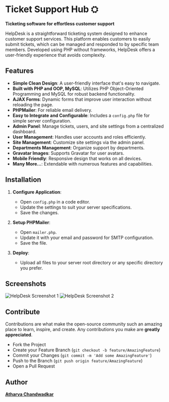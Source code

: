 # Ticket Support Hub ⛭
**Ticketing software for effortless customer support**

HelpDesk is a straightforward ticketing system designed to enhance customer support services. This platform enables customers to easily submit tickets, which can be managed and responded to by specific team members. Developed using PHP without frameworks, HelpDesk offers a user-friendly experience that avoids complexity.

## Features

- **Simple Clean Design**: A user-friendly interface that's easy to navigate.
- **Built with PHP and OOP, MySQL**: Utilizes PHP Object-Oriented Programming and MySQL for robust backend functionality.
- **AJAX Forms**: Dynamic forms that improve user interaction without reloading the page.
- **PHPMailer**: For reliable email delivery.
- **Easy to Integrate and Configurable**: Includes a `config.php` file for simple server configuration.
- **Admin Panel**: Manage tickets, users, and site settings from a centralized dashboard.
- **User Management**: Handles user accounts and roles efficiently.
- **Site Management**: Customize site settings via the admin panel.
- **Departments Management**: Organize support by departments.
- **Gravatar Images**: Supports Gravatar for user avatars.
- **Mobile Friendly**: Responsive design that works on all devices.
- **Many More...**: Extendable with numerous features and capabilities.

## Installation

1. **Configure Application**:
   - Open `config.php` in a code editor.
   - Update the settings to suit your server specifications.
   - Save the changes.

2. **Setup PHPMailer**:
   - Open `mailer.php`.
   - Update it with your email and password for SMTP configuration.
   - Save the file.

3. **Deploy**:
   - Upload all files to your server root directory or any specific directory you prefer.

## Screenshots

![HelpDesk Screenshot 1](https://github.com/atharva21-stack/HelpDesk/blob/master/images/img1.png)
![HelpDesk Screenshot 2](https://github.com/atharva21-stack/HelpDesk/blob/master/images/img2.png)

## Contribute

Contributions are what make the open-source community such an amazing place to learn, inspire, and create. Any contributions you make are **greatly appreciated**.

- Fork the Project
- Create your Feature Branch (`git checkout -b feature/AmazingFeature`)
- Commit your Changes (`git commit -m 'Add some AmazingFeature'`)
- Push to the Branch (`git push origin feature/AmazingFeature`)
- Open a Pull Request

## Author

**[Atharva Chandwadkar](https://github.com/atharva21-stack)**

